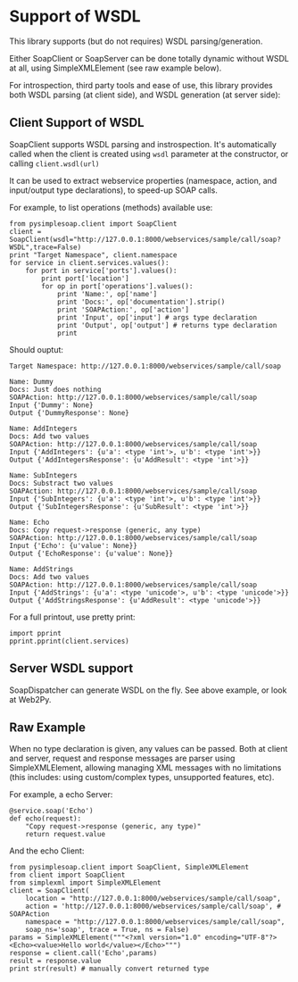 # Support of WSDL #

This library supports (but do not requires) WSDL parsing/generation.

Either SoapClient or SoapServer can be done totally dynamic without WSDL at all, using SimpleXMLElement (see raw example below).

For introspection, third party tools and ease of use, this library provides both WSDL parsing (at client side), and WSDL generation (at server side):

## Client Support of WSDL ##

SoapClient supports WSDL parsing and instrospection. It's automatically called when the client is created using `wsdl` parameter at the constructor, or calling `client.wsdl(url)`

It can be used to extract webservice properties (namespace, action, and input/output type declarations), to speed-up SOAP calls.

For example, to list operations (methods) available use:
```
from pysimplesoap.client import SoapClient
client = SoapClient(wsdl="http://127.0.0.1:8000/webservices/sample/call/soap?WSDL",trace=False)
print "Target Namespace", client.namespace
for service in client.services.values():
    for port in service['ports'].values():
        print port['location']
        for op in port['operations'].values():
            print 'Name:', op['name']
            print 'Docs:', op['documentation'].strip()
            print 'SOAPAction:', op['action']
            print 'Input', op['input'] # args type declaration
            print 'Output', op['output'] # returns type declaration
            print
```

Should ouptut:
```
Target Namespace: http://127.0.0.1:8000/webservices/sample/call/soap

Name: Dummy
Docs: Just does nothing
SOAPAction: http://127.0.0.1:8000/webservices/sample/call/soap
Input {'Dummy': None}
Output {'DummyResponse': None}

Name: AddIntegers
Docs: Add two values
SOAPAction: http://127.0.0.1:8000/webservices/sample/call/soap
Input {'AddIntegers': {u'a': <type 'int'>, u'b': <type 'int'>}}
Output {'AddIntegersResponse': {u'AddResult': <type 'int'>}}

Name: SubIntegers
Docs: Substract two values
SOAPAction: http://127.0.0.1:8000/webservices/sample/call/soap
Input {'SubIntegers': {u'a': <type 'int'>, u'b': <type 'int'>}}
Output {'SubIntegersResponse': {u'SubResult': <type 'int'>}}

Name: Echo
Docs: Copy request->response (generic, any type)
SOAPAction: http://127.0.0.1:8000/webservices/sample/call/soap
Input {'Echo': {u'value': None}}
Output {'EchoResponse': {u'value': None}}

Name: AddStrings
Docs: Add two values
SOAPAction: http://127.0.0.1:8000/webservices/sample/call/soap
Input {'AddStrings': {u'a': <type 'unicode'>, u'b': <type 'unicode'>}}
Output {'AddStringsResponse': {u'AddResult': <type 'unicode'>}}

```

For a full printout, use pretty print:
```
import pprint
pprint.pprint(client.services)
```

## Server WSDL support ##

SoapDispatcher can generate WSDL on the fly.
See above example, or look at Web2Py.

## Raw Example ##

When no type declaration is given, any values can be passed.
Both at client and server, request and response messages are parser using SimpleXMLElement, allowing managing XML messages with no limitations (this includes: using custom/complex types, unsupported features, etc).

For example, a echo Server:
```
@service.soap('Echo')
def echo(request):
    "Copy request->response (generic, any type)"
    return request.value
```

And the echo Client:
```
from pysimplesoap.client import SoapClient, SimpleXMLElement
from client import SoapClient
from simplexml import SimpleXMLElement
client = SoapClient(
    location = "http://127.0.0.1:8000/webservices/sample/call/soap",
    action = 'http://127.0.0.1:8000/webservices/sample/call/soap', # SOAPAction
    namespace = "http://127.0.0.1:8000/webservices/sample/call/soap", 
    soap_ns='soap', trace = True, ns = False)
params = SimpleXMLElement("""<?xml version="1.0" encoding="UTF-8"?>
<Echo><value>Hello world</value></Echo>""") 
response = client.call('Echo',params)
result = response.value 
print str(result) # manually convert returned type
```